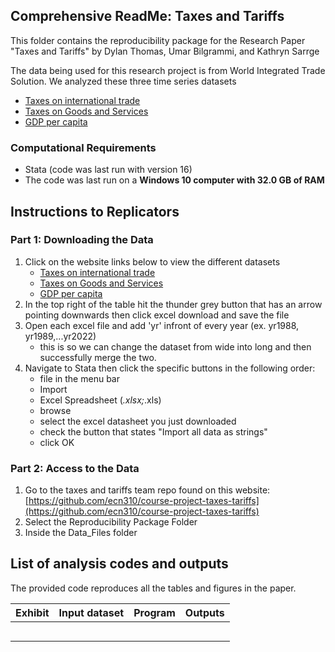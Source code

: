 ## Comprehensive ReadMe: Taxes and Tariffs

This folder contains the reproducibility package for the Research Paper "Taxes and Tariffs" by Dylan Thomas, Umar Bilgrammi, and Kathryn Sarrge

The data being used for this research project is from World Integrated Trade Solution. We analyzed these three time series datasets
- [Taxes on international trade](https://wits.worldbank.org/CountryProfile/en/Country/BY-COUNTRY/StartYear/1988/EndYear/2022/Indicator/GC-TAX-INTT-RV-ZS)
- [Taxes on Goods and Services](https://wits.worldbank.org/CountryProfile/en/Country/BY-COUNTRY/StartYear/1988/EndYear/2022/Indicator/GC-TAX-GSRV-VA-ZS)
- [GDP per capita](https://wits.worldbank.org/CountryProfile/en/Country/BY-COUNTRY/StartYear/1988/EndYear/2022/Indicator/NY-GDP-PCAP-PP-CD)


### Computational Requirements
- Stata (code was last run with version 16)
- The code was last run on a **Windows 10 computer with 32.0 GB of RAM**

## Instructions to Replicators

### Part 1: Downloading the Data

1. Click on the website links below to view the different datasets
   -  [Taxes on international trade](https://wits.worldbank.org/CountryProfile/en/Country/BY-COUNTRY/StartYear/1988/EndYear/2022/Indicator/GC-TAX-INTT-RV-ZS)
   - [Taxes on Goods and Services](https://wits.worldbank.org/CountryProfile/en/Country/BY-COUNTRY/StartYear/1988/EndYear/2022/Indicator/GC-TAX-GSRV-VA-ZS)
   - [GDP per capita](https://wits.worldbank.org/CountryProfile/en/Country/BY-COUNTRY/StartYear/1988/EndYear/2022/Indicator/NY-GDP-PCAP-PP-CD)
2. In the top right of the table hit the thunder grey button that has an arrow pointing downwards then click excel download and save the file
3. Open each excel file and add 'yr' infront of every year (ex. yr1988, yr1989,...yr2022)
     - this is so we can change the dataset from wide into long and then successfully merge the two.
5. Navigate to Stata then click the specific buttons in the following order:
     - file in the menu bar
     - Import
     - Excel Spreadsheet (*.xlsx;*.xls)
     - browse
     - select the excel datasheet you just downloaded
     - check the button that states "Import all data as strings"
     - click OK



### Part 2: Access to the Data
1. Go to the taxes and tariffs team repo found on this website: [https://github.com/ecn310/course-project-taxes-tariffs](https://github.com/ecn310/course-project-taxes-tariffs)
2. Select the Reproducibility Package Folder
3. Inside the Data_Files folder


## List of analysis codes and outputs
The provided code reproduces all the tables and figures in the paper.

| Exhibit | Input dataset | Program | Outputs |
|---------|---------------|---------|---------|
|  |  |  |  |
|  |  |  |  |
|  |  |  |  |
|  |  |  |  |
|  |  |  |  |
